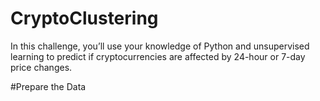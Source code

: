 # CryptoClustering

In this challenge, you’ll use your knowledge of Python and unsupervised learning to predict if cryptocurrencies are affected by 24-hour or 7-day price changes.

#Prepare the Data
